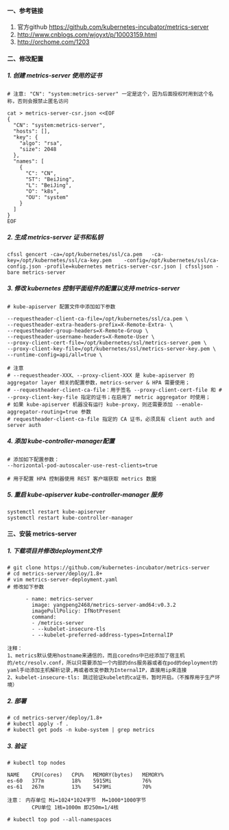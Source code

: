 #### 一、参考链接
1. 官方github https://github.com/kubernetes-incubator/metrics-server
2. http://www.cnblogs.com/wjoyxt/p/10003159.html
3. http://orchome.com/1203

#### 二、修改配置
##### 1. 创建 metrics-server 使用的证书
```
# 注意: "CN": "system:metrics-server" 一定是这个，因为后面授权时用到这个名称，否则会报禁止匿名访问

cat > metrics-server-csr.json <<EOF
{
  "CN": "system:metrics-server",
  "hosts": [],
  "key": {
    "algo": "rsa",
    "size": 2048
  },
  "names": [
    {
      "C": "CN",
      "ST": "BeiJing",
      "L": "BeiJing",
      "O": "k8s",
      "OU": "system"
    }
  ]
}
EOF
```

##### 2. 生成 metrics-server 证书和私钥

```
cfssl gencert -ca=/opt/kubernetes/ssl/ca.pem   -ca-key=/opt/kubernetes/ssl/ca-key.pem    -config=/opt/kubernetes/ssl/ca-config.json -profile=kubernetes metrics-server-csr.json | cfssljson -bare metrics-server
```

##### 3. 修改 kubernetes 控制平面组件的配置以支持 metrics-server

```
# kube-apiserver 配置文件中添加如下参数

--requestheader-client-ca-file=/opt/kubernetes/ssl/ca.pem \
--requestheader-extra-headers-prefix=X-Remote-Extra- \
--requestheader-group-headers=X-Remote-Group \
--requestheader-username-headers=X-Remote-User \
--proxy-client-cert-file=/opt/kubernetes/ssl/metrics-server.pem \
--proxy-client-key-file=/opt/kubernetes/ssl/metrics-server-key.pem \
--runtime-config=api/all=true \

# 注意
# --requestheader-XXX、--proxy-client-XXX 是 kube-apiserver 的 aggregator layer 相关的配置参数，metrics-server & HPA 需要使用；
# --requestheader-client-ca-file：用于签名 --proxy-client-cert-file 和 # --proxy-client-key-file 指定的证书；在启用了 metric aggregator 时使用；
# 如果 kube-apiserver 机器没有运行 kube-proxy，则还需要添加 --enable-aggregator-routing=true 参数
# requestheader-client-ca-file 指定的 CA 证书，必须具有 client auth and server auth
```

##### 4. 添加 kube-controller-manager配置

```
# 添加如下配置参数：
--horizontal-pod-autoscaler-use-rest-clients=true

# 用于配置 HPA 控制器使用 REST 客户端获取 metrics 数据
```

##### 5. 重启 kube-apiserver kube-controller-manager 服务
```
systemctl restart kube-apiserver
systemctl restart kube-controller-manager
```

#### 三、安装 metrics-server

##### 1. 下载项目并修改deployment文件
```
# git clone https://github.com/kubernetes-incubator/metrics-server
# cd metrics-server/deploy/1.8+
# vim metrics-server-deployment.yaml
# 修改如下参数

      - name: metrics-server
        image: yangpeng2468/metrics-server-amd64:v0.3.2
        imagePullPolicy: IfNotPresent
        command:
        - /metrics-server
        - --kubelet-insecure-tls
        - --kubelet-preferred-address-types=InternalIP
        
注释：
1、metrics默认使用hostname来通信的，而且coredns中已经添加了宿主机的/etc/resolv.conf，所以只需要添加一个内部的dns服务器或者在pod的deployment的yaml手动添加主机解析记录,再或者改变参数为InternalIP，直接用ip来连接
2、kubelet-insecure-tls: 跳过验证kubelet的ca证书，暂时开启。（不推荐用于生产环境）
```

##### 2. 部署

```
# cd metrics-server/deploy/1.8+
# kubectl apply -f .
# kubectl get pods -n kube-system | grep metrics
```

##### 3. 验证

```
# kubectl top nodes

NAME    CPU(cores)   CPU%   MEMORY(bytes)   MEMORY%   
es-60   377m         18%    5915Mi          76%       
es-61   267m         13%    5479Mi          70% 

注意： 内存单位 Mi=1024*1024字节  M=1000*1000字节
        CPU单位 1核=1000m 即250m=1/4核
        
# kubectl top pod --all-namespaces
```
